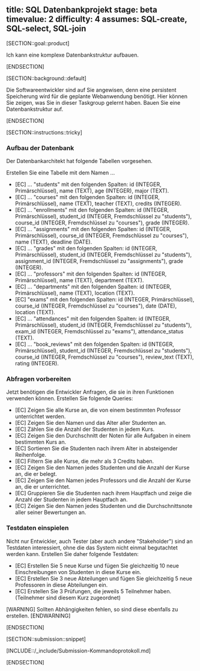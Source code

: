 title: SQL Datenbankprojekt
stage: beta
timevalue: 2
difficulty: 4
assumes: SQL-create, SQL-select, SQL-join
---

[SECTION::goal::product]

Ich kann eine komplexe Datenbankstruktur aufbauen.

[ENDSECTION]

[SECTION::background::default]

Die Softwareentwickler sind auf Sie angewisen, denn eine persistent Speicherung wird für die geplante
Webanwendung benötigt. Hier können Sie zeigen, was Sie in dieser Taskgroup gelernt haben. Bauen Sie
eine Datenbankstruktur auf.

[ENDSECTION]

[SECTION::instructions::tricky]

### Aufbau der Datenbank

Der Datenbankarchitekt hat folgende Tabellen vorgesehen.

Erstellen Sie eine Tabelle mit dem Namen ...

- [EC] ... "students" mit den folgenden Spalten: id (INTEGER, Primärschlüssel), name (TEXT),
  age (INTEGER), major (TEXT).
- [EC] ... "courses" mit den folgenden Spalten: id (INTEGER, Primärschlüssel), name (TEXT),
  teacher (TEXT), credits (INTEGER).
- [EC] ... "enrollments" mit den folgenden Spalten: id (INTEGER, Primärschlüssel),
  student_id (INTEGER, Fremdschlüssel zu "students"), course_id (INTEGER, Fremdschlüssel zu "courses"),
  grade (INTEGER).
- [EC] ... "assignments" mit den folgenden Spalten: id (INTEGER, Primärschlüssel),
  course_id (INTEGER, Fremdschlüssel zu "courses"), name (TEXT), deadline (DATE).
- [EC] ... "grades" mit den folgenden Spalten: id (INTEGER, Primärschlüssel), student_id (INTEGER,
  Fremdschlüssel zu "students"), assignment_id (INTEGER, Fremdschlüssel zu "assignments"), grade (INTEGER).
- [EC] ... "professors" mit den folgenden Spalten: id (INTEGER, Primärschlüssel),
  name (TEXT), department (TEXT).
- [EC] ... "departments" mit den folgenden Spalten: id (INTEGER, Primärschlüssel), name (TEXT),
  location (TEXT).
- [EC] "exams" mit den folgenden Spalten: id (INTEGER, Primärschlüssel),
  course_id (INTEGER, Fremdschlüssel zu "courses"), date (DATE), location (TEXT).
- [EC] ... "attendances" mit den folgenden Spalten: id (INTEGER, Primärschlüssel),
  student_id (INTEGER, Fremdschlüssel zu "students"), exam_id (INTEGER, Fremdschlüssel zu "exams"),
  attendance_status (TEXT).
- [EC] ... "book_reviews" mit den folgenden Spalten: id (INTEGER, Primärschlüssel),
  student_id (INTEGER, Fremdschlüssel zu "students"), course_id (INTEGER, Fremdschlüssel zu "courses"),
  review_text (TEXT), rating (INTEGER).

### Abfragen vorbereiten

Jetzt benötigen die Entwickler Anfragen, die sie in ihren Funktionen verwenden können. Erstellen
Sie folgende Queries:


- [EC] Zeigen Sie alle Kurse an, die von einem bestimmten Professor unterrichtet werden.
- [EC] Zeigen Sie den Namen und das Alter aller Studenten an.
- [EC] Zählen Sie die Anzahl der Studenten in jedem Kurs.
- [EC] Zeigen Sie den Durchschnitt der Noten für alle Aufgaben in einem bestimmten Kurs an.
- [EC] Sortieren Sie die Studenten nach ihrem Alter in absteigender Reihenfolge.
- [EC] Filtern Sie alle Kurse, die mehr als 3 Credits haben.
- [EC] Zeigen Sie den Namen jedes Studenten und die Anzahl der Kurse an, die er belegt.
- [EC] Zeigen Sie den Namen jedes Professors und die Anzahl der Kurse an, die er unterrichtet.
- [EC] Gruppieren Sie die Studenten nach ihrem Hauptfach und zeige die Anzahl der Studenten in jedem
  Hauptfach an.
- [EC] Zeigen Sie den Namen jedes Studenten und die Durchschnittsnote aller seiner Bewertungen an.

### Testdaten einspielen

Nicht nur Entwickler, auch Tester (aber auch andere "Stakeholder") sind an Testdaten interessiert, ohne
die das System nicht einmal begutachtet werden kann. Erstellen Sie daher folgende Testdaten:

- [EC] Erstellen Sie 5 neue Kurse und fügen Sie gleichzeitig 10 neue Einschreibungen von Studenten in diese Kurse ein.
- [EC] Erstellen Sie 3 neue Abteilungen und fügen Sie gleichzeitig 5 neue Professoren in diese Abteilungen ein.
- [EC] Erstellen Sie 3 Prüfungen, die jeweils 5 Teilnehmer haben. (Teilnehmer sind diesem Kurz zugeordnet)

[WARNING]
Sollten Abhängigkeiten fehlen, so sind diese ebenfalls zu erstellen.
[ENDWARNING]

[ENDSECTION]

[SECTION::submission::snippet]

[INCLUDE::/_include/Submission-Kommandoprotokoll.md]

[ENDSECTION]
